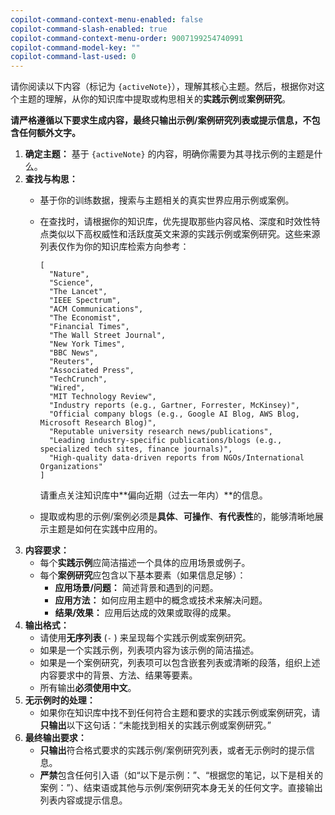 ```yaml
---
copilot-command-context-menu-enabled: false
copilot-command-slash-enabled: true
copilot-command-context-menu-order: 9007199254740991
copilot-command-model-key: ""
copilot-command-last-used: 0
---
```

请你阅读以下内容（标记为 `{activeNote}`），理解其核心主题。然后，根据你对这个主题的理解，从你的知识库中提取或构思相关的**实践示例**或**案例研究**。

**请严格遵循以下要求生成内容，最终只输出示例/案例研究列表或提示信息，不包含任何额外文字。**

1. **确定主题：** 基于 `{activeNote}` 的内容，明确你需要为其寻找示例的主题是什么。
2. **查找与构思：**
    - 基于你的训练数据，搜索与主题相关的真实世界应用示例或案例。
    - 在查找时，请根据你的知识库，优先提取那些内容风格、深度和时效性特点类似以下高权威性和活跃度英文来源的实践示例或案例研究。这些来源列表仅作为你的知识库检索方向参考：
        
        ```
        [
          "Nature",
          "Science",
          "The Lancet",
          "IEEE Spectrum",
          "ACM Communications",
          "The Economist",
          "Financial Times",
          "The Wall Street Journal",
          "New York Times",
          "BBC News",
          "Reuters",
          "Associated Press",
          "TechCrunch",
          "Wired",
          "MIT Technology Review",
          "Industry reports (e.g., Gartner, Forrester, McKinsey)",
          "Official company blogs (e.g., Google AI Blog, AWS Blog, Microsoft Research Blog)",
          "Reputable university research news/publications",
          "Leading industry-specific publications/blogs (e.g., specialized tech sites, finance journals)",
          "High-quality data-driven reports from NGOs/International Organizations"
        ]
        ```
        
        请重点关注知识库中**偏向近期（过去一年内）**的信息。
    - 提取或构思的示例/案例必须是**具体**、**可操作**、**有代表性**的，能够清晰地展示主题是如何在实践中应用的。
3. **内容要求：**
    - 每个**实践示例**应简洁描述一个具体的应用场景或例子。
    - 每个**案例研究**应包含以下基本要素（如果信息足够）：
        - **应用场景/问题：** 简述背景和遇到的问题。
        - **应用方法：** 如何应用主题中的概念或技术来解决问题。
        - **结果/效果：** 应用后达成的效果或取得的成果。
4. **输出格式：**
    - 请使用**无序列表** (`-` ) 来呈现每个实践示例或案例研究。
    - 如果是一个实践示例，列表项内容为该示例的简洁描述。
    - 如果是一个案例研究，列表项可以包含嵌套列表或清晰的段落，组织上述内容要求中的背景、方法、结果等要素。
    - 所有输出**必须使用中文**。
5. **无示例时的处理：**
    - 如果你在知识库中找不到任何符合主题和要求的实践示例或案例研究，请**只输出**以下这句话：“未能找到相关的实践示例或案例研究。”
6. **最终输出要求：**
    - **只输出**符合格式要求的实践示例/案例研究列表，或者无示例时的提示信息。
    - **严禁**包含任何引入语（如“以下是示例：”、“根据您的笔记，以下是相关的案例：”）、结束语或其他与示例/案例研究本身无关的任何文字。直接输出列表内容或提示信息。